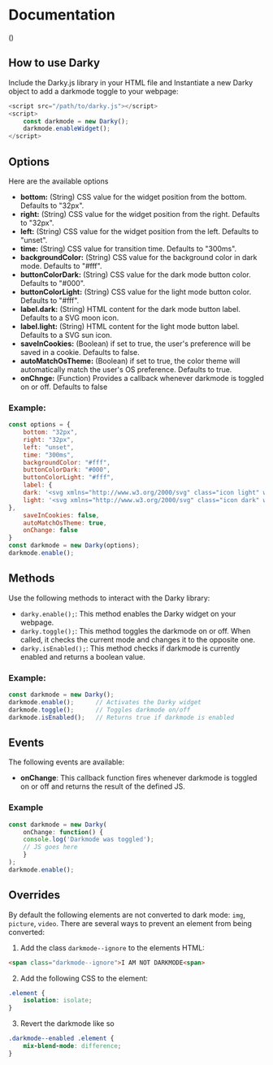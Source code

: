 # Documentation

()

## How to use Darky

Include the Darky.js library in your HTML file and Instantiate a new Darky object to add a darkmode toggle to your webpage:

```js
<script src="/path/to/darky.js"></script>
<script>
    const darkmode = new Darky();
    darkmode.enableWidget();
</script>
```

## Options
Here are the available options
* **bottom:** (String) CSS value for the widget position from the bottom. Defaults to "32px".
* **right:** (String) CSS value for the widget position from the right. Defaults to "32px".
* **left:** (String) CSS value for the widget position from the left. Defaults to "unset".
* **time:** (String) CSS value for transition time. Defaults to "300ms".
* **backgroundColor:** (String) CSS value for the background color in dark mode. Defaults to "#fff".
* **buttonColorDark:** (String) CSS value for the dark mode button color. Defaults to "#000".
* **buttonColorLight:** (String) CSS value for the light mode button color. Defaults to "#fff".
* **label.dark:** (String) HTML content for the dark mode button label. Defaults to a SVG moon icon.
* **label.light:** (String) HTML content for the light mode button label. Defaults to a SVG sun icon.
* **saveInCookies:** (Boolean) if set to true, the user's preference will be saved in a cookie. Defaults to false.
* **autoMatchOsTheme:** (Boolean) if set to true, the color theme will automatically match the user's OS preference. Defaults to true.
* **onChnge:** (Function) Provides a callback whenever darkmode is toggled on or off. Defaults to false

### Example:

```js
const options = {
    bottom: "32px",
    right: "32px",
    left: "unset",
    time: "300ms",
    backgroundColor: "#fff",
    buttonColorDark: "#000",
    buttonColorLight: "#fff",
    label: {
    dark: '<svg xmlns="http://www.w3.org/2000/svg" class="icon light" width="24" height="24" viewBox="0 0 24 24" stroke-width="2" stroke="currentColor" fill="none" stroke-linecap="round" stroke-linejoin="round"><path stroke="none" d="M0 0h24v24H0z" fill="none"></path><path d="M14.828 14.828a4 4 0 1 0 -5.656 -5.656a4 4 0 0 0 5.656 5.656z"></path><path d="M6.343 17.657l-1.414 1.414"></path><path d="M6.343 6.343l-1.414 -1.414"></path><path d="M17.657 6.343l1.414 -1.414"></path><path d="M17.657 17.657l1.414 1.414"></path><path d="M4 12h-2"></path><path d="M12 4v-2"></path><path d="M20 12h2"></path><path d="M12 20v2"></path></svg>',
    light: '<svg xmlns="http://www.w3.org/2000/svg" class="icon dark" width="24" height="24" viewBox="0 0 24 24" stroke-width="2" stroke="currentColor" fill="none" stroke-linecap="round" stroke-linejoin="round"><path stroke="none" d="M0 0h24v24H0z" fill="none"></path><path d="M12 3c.132 0 .263 0 .393 0a7.5 7.5 0 0 0 7.92 12.446a9 9 0 1 1 -8.313 -12.454z"></path></svg>',
},
    saveInCookies: false,
    autoMatchOsTheme: true,
    onChange: false
}
const darkmode = new Darky(options);
darkmode.enable();
```

## Methods

Use the following methods to interact with the Darky library:

* `darky.enable();`: This method enables the Darky widget on your webpage.
* `darky.toggle();`: This method toggles the darkmode on or off. When called, it checks the current mode and changes it to the opposite one.
* `darky.isEnabled();`: This method checks if darkmode is currently enabled and returns a boolean value.

### Example:

```js
const darkmode = new Darky();
darkmode.enable();      // Activates the Darky widget
darkmode.toggle();      // Toggles darkmode on/off
darkmode.isEnabled();   // Returns true if darkmode is enabled
```

## Events
The following events are available:
* **onChange**: This callback function fires whenever darkmode is toggled on or off and returns the result of the defined JS.

### Example
```js 
const darkmode = new Darky(
    onChange: function() {
    console.log('Darkmode was toggled');
    // JS goes here
    }
);
darkmode.enable();
```

## Overrides

By default the following elements are not converted to dark mode: `img`, `picture`, `video`. There are several ways to prevent an element from being converted:

1. Add the class `darkmode--ignore` to the elements HTML:

```html
<span class="darkmode--ignore">I AM NOT DARKMODE<span>
```

2. Add the following CSS to the element:

```css
.element {
    isolation: isolate;
}
```
 
3. Revert the darkmode like so

```css
.darkmode--enabled .element {
    mix-blend-mode: difference;
}
``````